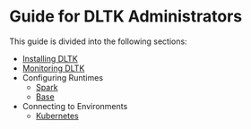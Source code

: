 # Guide for DLTK Administrators

This guide is divided into the following sections:

- [Installing DLTK](install.md)
- [Monitoring DLTK](monitor.md)
- Configuring Runtimes
  - [Spark](runtime/spark.md)
  - [Base](runtime/base.md)
- Connecting to Environments
  - [Kubernetes](environment/kubernetes.md)
